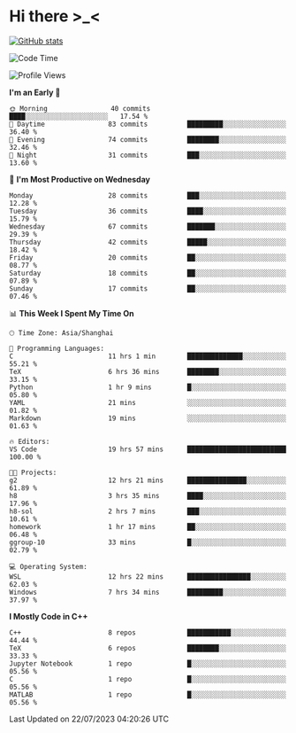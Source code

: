 # Hi there \>_<

[![GitHub stats](https://github-readme-stats.vercel.app/api?username=ARessegetesStery&show_icons=true&theme=transparent)](https://github.com/anuraghazra/github-readme-stats)

<!--START_SECTION:waka-->
![Code Time](http://img.shields.io/badge/Code%20Time-231%20hrs%2024%20mins-blue)

![Profile Views](http://img.shields.io/badge/Profile%20Views-0-blue)

**I'm an Early 🐤** 

```text
🌞 Morning                40 commits          ████░░░░░░░░░░░░░░░░░░░░░   17.54 % 
🌆 Daytime                83 commits          █████████░░░░░░░░░░░░░░░░   36.40 % 
🌃 Evening                74 commits          ████████░░░░░░░░░░░░░░░░░   32.46 % 
🌙 Night                  31 commits          ███░░░░░░░░░░░░░░░░░░░░░░   13.60 % 
```
📅 **I'm Most Productive on Wednesday** 

```text
Monday                   28 commits          ███░░░░░░░░░░░░░░░░░░░░░░   12.28 % 
Tuesday                  36 commits          ████░░░░░░░░░░░░░░░░░░░░░   15.79 % 
Wednesday                67 commits          ███████░░░░░░░░░░░░░░░░░░   29.39 % 
Thursday                 42 commits          █████░░░░░░░░░░░░░░░░░░░░   18.42 % 
Friday                   20 commits          ██░░░░░░░░░░░░░░░░░░░░░░░   08.77 % 
Saturday                 18 commits          ██░░░░░░░░░░░░░░░░░░░░░░░   07.89 % 
Sunday                   17 commits          ██░░░░░░░░░░░░░░░░░░░░░░░   07.46 % 
```


📊 **This Week I Spent My Time On** 

```text
🕑︎ Time Zone: Asia/Shanghai

💬 Programming Languages: 
C                        11 hrs 1 min        ██████████████░░░░░░░░░░░   55.21 % 
TeX                      6 hrs 36 mins       ████████░░░░░░░░░░░░░░░░░   33.15 % 
Python                   1 hr 9 mins         █░░░░░░░░░░░░░░░░░░░░░░░░   05.80 % 
YAML                     21 mins             ░░░░░░░░░░░░░░░░░░░░░░░░░   01.82 % 
Markdown                 19 mins             ░░░░░░░░░░░░░░░░░░░░░░░░░   01.63 % 

🔥 Editors: 
VS Code                  19 hrs 57 mins      █████████████████████████   100.00 % 

🐱‍💻 Projects: 
g2                       12 hrs 21 mins      ███████████████░░░░░░░░░░   61.89 % 
h8                       3 hrs 35 mins       ████░░░░░░░░░░░░░░░░░░░░░   17.96 % 
h8-sol                   2 hrs 7 mins        ███░░░░░░░░░░░░░░░░░░░░░░   10.61 % 
homework                 1 hr 17 mins        ██░░░░░░░░░░░░░░░░░░░░░░░   06.48 % 
ggroup-10                33 mins             █░░░░░░░░░░░░░░░░░░░░░░░░   02.79 % 

💻 Operating System: 
WSL                      12 hrs 22 mins      ████████████████░░░░░░░░░   62.03 % 
Windows                  7 hrs 34 mins       █████████░░░░░░░░░░░░░░░░   37.97 % 
```

**I Mostly Code in C++** 

```text
C++                      8 repos             ███████████░░░░░░░░░░░░░░   44.44 % 
TeX                      6 repos             ████████░░░░░░░░░░░░░░░░░   33.33 % 
Jupyter Notebook         1 repo              █░░░░░░░░░░░░░░░░░░░░░░░░   05.56 % 
C                        1 repo              █░░░░░░░░░░░░░░░░░░░░░░░░   05.56 % 
MATLAB                   1 repo              █░░░░░░░░░░░░░░░░░░░░░░░░   05.56 % 
```




 Last Updated on 22/07/2023 04:20:26 UTC
<!--END_SECTION:waka-->
